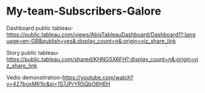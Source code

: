 # My-team-Subscribers-Galore

Dashboard public tableau-https://public.tableau.com/views/AbisTableauDashboard/Dashboard1?:language=en-GB&publish=yes&:display_count=n&:origin=viz_share_link

Story public tableau-https://public.tableau.com/shared/KHNG5X6FH?:display_count=n&:origin=viz_share_link

Vedio demonstiration-https://youtube.com/watch?v=427boxM61lc&si=1S7JPrYR5QbO6HEH

